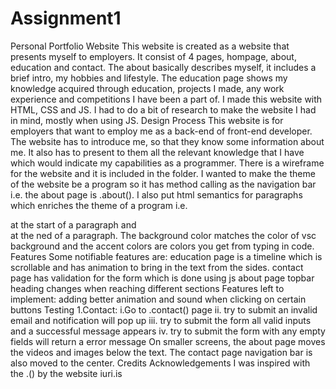 # Assignment1
Personal Portfolio Website
    This website is created as a website that presents myself to employers. It consist of 4 pages, hompage, about, education and contact. The about basically describes myself, it includes a brief intro, my hobbies and lifestyle. The education page shows my knowledge acquired through education, projects 
    I made, any work experience and competitions I have been a part of. I made this website with HTML, CSS and JS. I had to do a bit of research to make the website I had in mind, mostly when using JS. 
Design Process
    This website is for employers that want to employ me as a back-end of front-end developer. The website has to introduce me, so that they know some information about me. It also has to present to them all the relevant knowledge that I have which would indicate my capabilities as a programmer. 
    There is a wireframe for the website and it is included in the folder. I wanted to make the theme of the website be a program so it has method calling as the navigation bar i.e. the about page is .about(). I also put html semantics for paragraphs which enriches the theme of a program i.e. <div> at the start of a paragraph and </div> at the ned of a paragraph. The background color matches the color of vsc background and the accent colors are colors you get from typing in code. 
Features
    Some notifiable features are:
    education page is a timeline which is scrollable and has animation to bring in the text from the sides. 
    contact page has validation for the form which is done using js
    about page topbar heading changes when reaching different sections
    Features left to implement:
    adding better animation and sound when clicking on certain buttons
Testing
    1.Contact:
        i.Go to .contact() page
        ii. try to submit an invalid email and notification will pop up
        iii. try to submit the form all valid inputs and a successful message appears
        iv. try to submit the form with any empty fields will return a error message
    On smaller screens, the about page moves the videos and images below the text. The contact page navigation bar is also moved to the center.
Credits 
    Acknowledgements
    I was inspired with the .() by the website iuri.is
